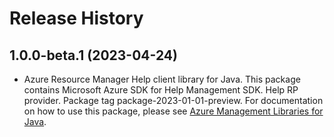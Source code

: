 # Release History

## 1.0.0-beta.1 (2023-04-24)

- Azure Resource Manager Help client library for Java. This package contains Microsoft Azure SDK for Help Management SDK. Help RP provider. Package tag package-2023-01-01-preview. For documentation on how to use this package, please see [Azure Management Libraries for Java](https://aka.ms/azsdk/java/mgmt).
